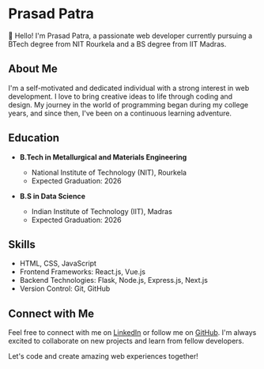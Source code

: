 # Prasad Patra

👋 Hello! I'm Prasad Patra, a passionate web developer currently pursuing a BTech degree from NIT Rourkela and a BS degree from IIT Madras.

## About Me

I'm a self-motivated and dedicated individual with a strong interest in web development. I love to bring creative ideas to life through coding and design. My journey in the world of programming began during my college years, and since then, I've been on a continuous learning adventure.

## Education

- **B.Tech in Metallurgical and Materials Engineering**
  - National Institute of Technology (NIT), Rourkela
  - Expected Graduation: 2026

- **B.S in Data Science**
  - Indian Institute of Technology (IIT), Madras
  - Expected Graduation: 2026

## Skills

- HTML, CSS, JavaScript
- Frontend Frameworks: React.js, Vue.js
- Backend Technologies: Flask, Node.js, Express.js, Next.js
- Version Control: Git, GitHub


## Connect with Me

Feel free to connect with me on [LinkedIn](https://www.linkedin.com/in/prasadpatra50) or follow me on [GitHub](https://github.com/Seventy7dot2). I'm always excited to collaborate on new projects and learn from fellow developers.

Let's code and create amazing web experiences together!
